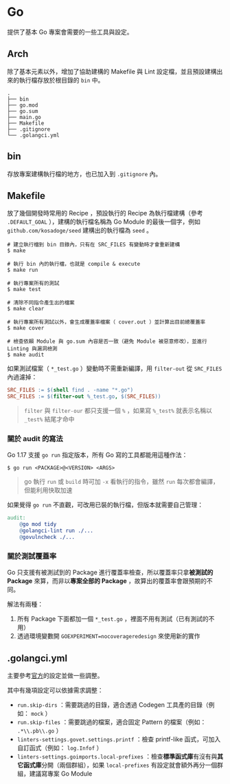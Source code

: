 # Go
提供了基本 Go 專案會需要的一些工具與設定。


## Arch
除了基本元素以外，增加了協助建構的 Makefile 與 Lint 設定檔，並且預設建構出來的執行檔存放於根目錄的 `bin` 中。

```
.
├── bin
├── go.mod
├── go.sum
├── main.go
├── Makefile
├── .gitignore
└── .golangci.yml
```


## bin
存放專案建構執行檔的地方，也已加入到 `.gitignore` 內。


## Makefile
放了幾個開發時常用的 Recipe ，預設執行的 Recipe 為執行檔建構（參考 `.DEFAULT_GOAL` ），建構的執行檔名稱為 Go Module 的最後一個字，例如 `github.com/kosadoge/seed` 建構出的執行檔為 `seed` 。

```shell
# 建立執行檔到 bin 目錄內，只有在 SRC_FILES 有變動時才會重新建構
$ make

# 執行 bin 內的執行檔，也就是 compile & execute
$ make run

# 執行專案所有的測試
$ make test

# 清除不同指令產生出的檔案
$ make clear

# 執行專案所有測試以外，會生成覆蓋率檔案（ cover.out ）並計算出目前總覆蓋率
$ make cover

# 檢查依賴 Module 與 go.sum 內容是否一致（避免 Module 被惡意修改），並進行 Linting 與漏洞檢測
$ make audit
```

如果測試檔案（ `*_test.go` ）變動時不需重新編譯，用 `filter-out` 從 `SRC_FILES` 內過濾掉：

```makefile
SRC_FILES := $(shell find . -name "*.go")
SRC_FILES := $(filter-out %_test.go, $(SRC_FILES))
```

> `filter` 與 `filter-our` 都只支援一個 `%` ，如果寫 `%_test%` 就表示名稱以 `_test%` 結尾才命中

### 關於 audit 的寫法
Go 1.17 支援 `go run` 指定版本，所有 Go 寫的工具都能用這種作法：

```shell
$ go run <PACKAGE>@<VERSION> <ARGS>
```

> go 執行 `run` 或 `build` 時可加 `-x` 看執行的指令，雖然 `run` 每次都會編譯，但能利用快取加速

如果覺得 `go run` 不直觀，可改用已裝的執行檔，但版本就需要自己管理：

```makefile
audit:
    @go mod tidy
    @golangci-lint run ./...
    @govulncheck ./...
```

### 關於測試覆蓋率
Go 只支援有被測試到的 Package 進行覆蓋率檢查，所以覆蓋率只拿**被測試的 Package** 來算，而非以**專案全部的 Package** ，故算出的覆蓋率會跟預期的不同。

解法有兩種：

1. 所有 Package 下面都加一個 `*_test.go` ，裡面不用有測試（已有測試的不用）
2. 透過環境變數開 `GOEXPERIMENT=nocoverageredesign` 來使用新的實作


## .golangci.yml
主要參考[官方](https://github.com/golangci/golangci-lint/blob/master/.golangci.yml)的設定並做一些調整。

其中有幾項設定可以依據需求調整：

- `run.skip-dirs` ：需要跳過的目錄，適合透過 Codegen 工具產的目錄（例如： `mock` ）
- `run.skip-files` ：需要跳過的檔案，適合固定 Pattern 的檔案（例如： `.*\\.pb\\.go` ）
- `linters-settings.govet.settings.printf` ：檢查 printf-like 函式，可加入自訂函式（例如： `log.Infof` ）
- `linters-settings.goimports.local-prefixes` ：檢查**標準函式庫**有沒有與**其它函式庫**分開（兩個群組），如果 `local-prefixes` 有設定就會額外再分一個群組，建議寫專案 Go Module
